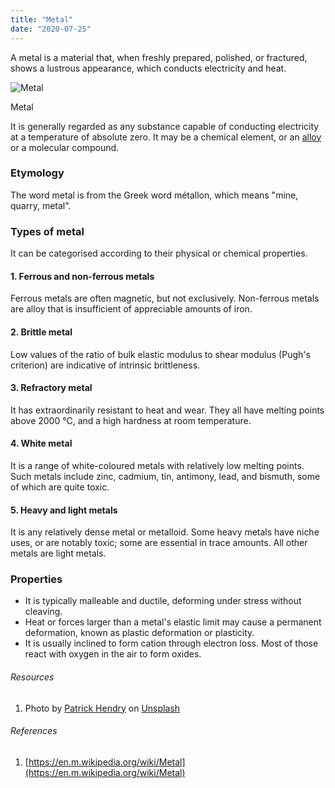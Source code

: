 ```yaml
---
title: "Metal"
date: "2020-07-25"
---
```


A metal is a material that, when freshly prepared, polished, or fractured, shows a lustrous appearance, which conducts electricity and heat.

![Metal](https://chemistdictionary.com/wp-content/uploads/2020/07/metal-1024x683.jpg)

Metal

It is generally regarded as any substance capable of conducting electricity at a temperature of absolute zero. It may be a chemical element, or an [alloy](https://chemistdictionary.com/alloy/) or a molecular compound.

### Etymology

The word metal is from the Greek word métallon, which means "mine, quarry, metal".

### Types of metal

It can be categorised according to their physical or chemical properties.

#### 1\. Ferrous and non-ferrous metals

Ferrous metals are often magnetic, but not exclusively. Non-ferrous metals are alloy that is insufficient of appreciable amounts of iron.

#### 2\. Brittle metal

Low values of the ratio of bulk elastic modulus to shear modulus (Pugh's criterion) are indicative of intrinsic brittleness.

#### 3\. Refractory metal

It has extraordinarily resistant to heat and wear. They all have melting points above 2000 °C, and a high hardness at room temperature.

#### 4\. White metal

It is a range of white-coloured metals with relatively low melting points.  Such metals include zinc, cadmium, tin, antimony, lead, and bismuth, some of which are quite toxic.

#### 5\. Heavy and light metals

It is any relatively dense metal or metalloid. Some heavy metals have niche uses, or are notably toxic; some are essential in trace amounts. All other metals are light metals.

### Properties

- It is typically malleable and ductile, deforming under stress without cleaving.
- Heat or forces larger than a metal's elastic limit may cause a permanent deformation, known as plastic deformation or plasticity.
- It is usually inclined to form cation through electron loss. Most of those react with oxygen in the air to form oxides.

###### Resources

1. Photo by [Patrick Hendry](https://unsplash.com/@worldsbetweenlines?utm_source=unsplash&utm_medium=referral&utm_content=creditCopyText) on [Unsplash](https://unsplash.com/s/photos/metal?utm_source=unsplash&utm_medium=referral&utm_content=creditCopyText)

###### References

1. [https://en.m.wikipedia.org/wiki/Metal](https://en.m.wikipedia.org/wiki/Metal)
